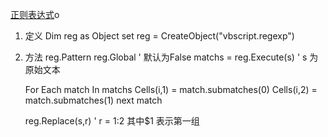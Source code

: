 [正则表达式](http://deerchao.net/)o

1. 定义
    Dim reg as Object
    set reg = CreateObject("vbscript.regexp")

2. 方法
    reg.Pattern
    reg.Global  ' 默认为False
    matchs = reg.Execute(s) ' s 为原始文本

    For Each match In matchs
        Cells(i,1) = match.submatches(0)
        Cells(i,2) = match.submatches(1)
    next match

    
    reg.Replace(s,r) ' r = $1:$2  其中$1 表示第一组